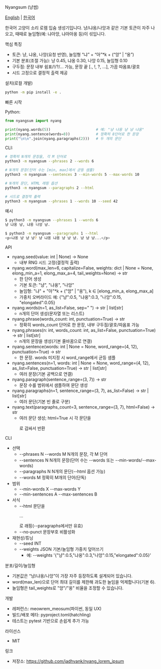 Nyangsum (냥썸)

[English](README.md) | [한국어](README.ko.md)

한국어 고양이 소리 로렘 입숨 생성기입니다. 냥/냐옹/나앙과 같은 기본 토큰이 자주 나오고, 때때로 늘임형(예: 냐아앙, 냐아아옹 등)이 섞입니다.

핵심 특징
- 토큰: 냥, 냐옹, 나앙(요청 반영), 늘임형 “냐” + “아”*k + (“앙” | “옹”)
- 기본 분포(조절 가능): 냥 0.45, 냐옹 0.30, 나앙 0.15, 늘임형 0.10
- 구두점: 문장 내부 쉼표/!/?/... 가능, 문장 끝 [., !, ?, ...], 가끔 따옴표/괄호
- 시드 고정으로 결정적 출력 제공

설치(로컬 개발)
```bash
python -m pip install -e .
```

빠른 시작

Python:
```python
from nyangsum import nyang

print(nyang.words(5))                     # 예: "냥 냐옹 냥 냥 냐옹"
print(nyang.sentence(words=8))            # 정확히 8단어로 한 문장
print("\n\n".join(nyang.paragraphs(2)))   # 두 개의 문단
```

CLI:
```bash
# 정확히 N개의 문장을, 각 M 단어로
python3 -m nyangsum --phrases 2 --words 6

# N개의 문장(단어 수는 [min, max]에서 균등 샘플)
python3 -m nyangsum --sentences 3 --min-words 5 --max-words 10

# N개의 문단, HTML 래핑 옵션
python3 -m nyangsum --paragraphs 2 --html

# 시드로 결정적 출력
python3 -m nyangsum --phrases 1 --words 10 --seed 42
```

예시
```bash
$ python3 -m nyangsum --phrases 1 --words 6
냥 냐옹 냥, 냐옹 나앙 냥.

$ python3 -m nyangsum --paragraphs 1 --html
<p>냐옹 냥 냥 냥? 냥 냐옹 냐옹 냥 냥 냥. 냥 냥 냥...</p>
```

API
- nyang.seed(value: int | None) -> None
  - 내부 RNG 시드 고정(결정적 출력)
- nyang.word(max_len=6, capitalize=False, weights: dict | None = None, elong_min_a=1, elong_max_a=4, tail_weights=None) -> str
  - 한 단어 생성
  - 기본 토큰: "냥", "냐옹", "나앙"
  - 늘임형: "냐" + "아"*k + ("앙" | "옹"), k ∈ [elong_min_a, elong_max_a]
  - 가중치 오버라이드 예: {"냥":0.5, "냐옹":0.3, "나앙":0.15, "elongated":0.05}
- nyang.words(n=1, as_list=False, sep=" ") -> str | list[str]
  - n개의 단어 생성(문자열 또는 리스트)
- nyang.phrase(words_count: int, punctuation=True) -> str
  - 정확히 words_count 단어로 한 문장, 내부 구두점/괄호/따옴표 가능
- nyang.phrases(n: int, words_count: int, as_list=False, punctuation=True) -> str | list[str]
  - n개의 문장을 생성(기본 줄바꿈으로 연결)
- nyang.sentence(words: int | None = None, word_range=(4, 12), punctuation=True) -> str
  - 한 문장. words 미지정 시 word_range에서 균등 샘플
- nyang.sentences(n=1, words: int | None = None, word_range=(4, 12), as_list=False, punctuation=True) -> str | list[str]
  - 여러 문장(기본 공백으로 연결)
- nyang.paragraph(sentence_range=(3, 7)) -> str
  - 문장 수를 범위에서 샘플하여 문단 생성
- nyang.paragraphs(n=1, sentence_range=(3, 7), as_list=False) -> str | list[str]
  - 여러 문단(기본 빈 줄로 구분)
- nyang.text(paragraphs_count=3, sentence_range=(3, 7), html=False) -> str
  - 여러 문단 생성; html=True 시 각 문단을 <p>로 감싸서 반환

CLI
- 선택
  - --phrases N --words M       N개의 문장, 각 M 단어
  - --sentences N               N개의 문장(단어 수는 --words 또는 --min-words/--max-words)
  - --paragraphs N              N개의 문단(--html 옵션 가능)
  - --words M                   정확히 M개의 단어(단독)
- 범위
  - --min-words X --max-words Y
  - --min-sentences A --max-sentences B
- 서식
  - --html                      문단을 <p>...</p>로 래핑(--paragraphs에서만 유효)
  - --no-punct                  문장부호 비활성화
- 재현성/튜닝
  - --seed INT
  - --weights JSON              기본/늘임형 가중치 덮어쓰기
    - 예: --weights '{"냥":0.5,"냐옹":0.3,"나앙":0.15,"elongated":0.05}'

분포/길이/늘임형
- 기본값은 “냥/냐옹/나앙”이 가장 자주 등장하도록 설계되어 있습니다.
- word(max_len)으로 단어 최대 길이를 제한해 과도한 늘임을 억제합니다(기본 6).
- 늘임형은 tail_weights로 "앙"/"옹" 비율을 조정할 수 있습니다.

개발
- 레퍼런스: meowrem_meosum(파이썬, 동일 UX)
- 빌드/배포 메타: pyproject.toml(hatchling)
- 테스트는 pytest 기반으로 손쉽게 추가 가능

라이선스
- MIT

링크
- 저장소: https://github.com/jadhvank/nyang_lorem_ipsum
